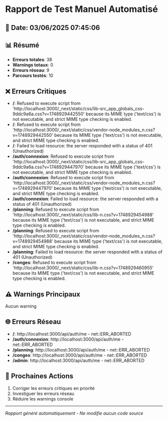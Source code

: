 # Rapport de Test Manuel Automatisé

## 📅 Date: 03/06/2025 07:45:06

## 📊 Résumé
- **Erreurs totales**: 38
- **Warnings totaux**: 0
- **Erreurs réseau**: 9
- **Parcours testés**: 10

## ❌ Erreurs Critiques
- **/**: Refused to execute script from 'http://localhost:3000/_next/static/css/lib-src_app_globals_css-9ddc9a6a.css?v=1748929442550' because its MIME type ('text/css') is not executable, and strict MIME type checking is enabled.
- **/**: Refused to execute script from 'http://localhost:3000/_next/static/css/vendor-node_modules_n.css?v=1748929442550' because its MIME type ('text/css') is not executable, and strict MIME type checking is enabled.
- **/**: Failed to load resource: the server responded with a status of 401 (Unauthorized)
- **/auth/connexion**: Refused to execute script from 'http://localhost:3000/_next/static/css/lib-src_app_globals_css-9ddc9a6a.css?v=1748929447970' because its MIME type ('text/css') is not executable, and strict MIME type checking is enabled.
- **/auth/connexion**: Refused to execute script from 'http://localhost:3000/_next/static/css/vendor-node_modules_n.css?v=1748929447970' because its MIME type ('text/css') is not executable, and strict MIME type checking is enabled.
- **/auth/connexion**: Failed to load resource: the server responded with a status of 401 (Unauthorized)
- **/planning**: Refused to execute script from 'http://localhost:3000/_next/static/css/lib-n.css?v=1748929454988' because its MIME type ('text/css') is not executable, and strict MIME type checking is enabled.
- **/planning**: Refused to execute script from 'http://localhost:3000/_next/static/css/vendor-node_modules_n.css?v=1748929454988' because its MIME type ('text/css') is not executable, and strict MIME type checking is enabled.
- **/planning**: Failed to load resource: the server responded with a status of 401 (Unauthorized)
- **/conges**: Refused to execute script from 'http://localhost:3000/_next/static/css/lib-n.css?v=1748929460955' because its MIME type ('text/css') is not executable, and strict MIME type checking is enabled.

## ⚠️ Warnings Principaux
Aucun warning

## 🌐 Erreurs Réseau
- **/**: http://localhost:3000/api/auth/me - net::ERR_ABORTED
- **/auth/connexion**: http://localhost:3000/api/auth/me - net::ERR_ABORTED
- **/planning**: http://localhost:3000/api/auth/me - net::ERR_ABORTED
- **/conges**: http://localhost:3000/api/auth/me - net::ERR_ABORTED
- **/admin**: http://localhost:3000/api/auth/me - net::ERR_ABORTED

## 🎯 Prochaines Actions
1. Corriger les erreurs critiques en priorité
2. Investiguer les erreurs réseau
3. Réduire les warnings console

---
*Rapport généré automatiquement - Ne modifie aucun code source*
